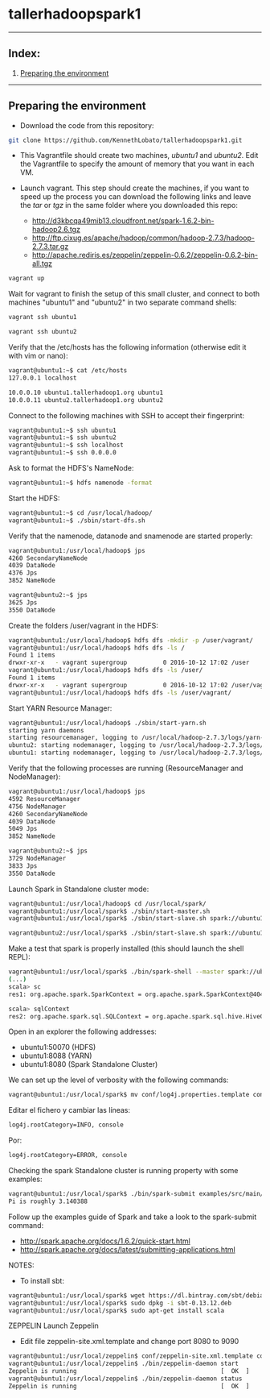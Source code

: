 # tallerhadoopspark1
***

## Index:
1. [Preparing the environment](#preparing)
---

## Preparing the environment <a name="preparing"></a>
- Download the code from this repository:
```Bash
git clone https://github.com/KennethLobato/tallerhadoopspark1.git
```

- This Vagrantfile should create two machines, *ubuntu1* and *ubuntu2*. Edit the Vagrantfile to specify the amount of memory that you want in each VM.

- Launch vagrant. This step should create the machines, if you want to speed up the process you can download the following links and leave the *tar* or *tgz* in the same folder where you downloaded this repo:
    * http://d3kbcqa49mib13.cloudfront.net/spark-1.6.2-bin-hadoop2.6.tgz
    * http://ftp.cixug.es/apache/hadoop/common/hadoop-2.7.3/hadoop-2.7.3.tar.gz
    * http://apache.rediris.es/zeppelin/zeppelin-0.6.2/zeppelin-0.6.2-bin-all.tgz
    
```Bash
vagrant up
```

Wait for vagrant to finish the setup of this small cluster, and connect to both machines "ubuntu1" and "ubuntu2" in two separate command shells:
```Bash
vagrant ssh ubuntu1
```
```Bash
vagrant ssh ubuntu2
```

Verify that the /etc/hosts has the following information (otherwise edit it with vim or nano):
```Bash
vagrant@ubuntu1:~$ cat /etc/hosts
127.0.0.1 localhost

10.0.0.10 ubuntu1.tallerhadoop1.org ubuntu1
10.0.0.11 ubuntu2.tallerhadoop1.org ubuntu2
```

Connect to the following machines with SSH to accept their fingerprint:
```Bash
vagrant@ubuntu1:~$ ssh ubuntu1
vagrant@ubuntu1:~$ ssh ubuntu2
vagrant@ubuntu1:~$ ssh localhost
vagrant@ubuntu1:~$ ssh 0.0.0.0
```

Ask to format the HDFS's NameNode:
```Bash
vagrant@ubuntu1:~$ hdfs namenode -format
```

Start the HDFS:
```Bash
vagrant@ubuntu1:~$ cd /usr/local/hadoop/
vagrant@ubuntu1:~$ ./sbin/start-dfs.sh
```
Verify that the namenode, datanode and snamenode are started properly:
```Bash
vagrant@ubuntu1:/usr/local/hadoop$ jps
4260 SecondaryNameNode
4039 DataNode
4376 Jps
3852 NameNode
```

```Bash
vagrant@ubuntu2:~$ jps
3625 Jps
3550 DataNode
```

Create the folders /user/vagrant in the HDFS:
```Bash
vagrant@ubuntu1:/usr/local/hadoop$ hdfs dfs -mkdir -p /user/vagrant/
vagrant@ubuntu1:/usr/local/hadoop$ hdfs dfs -ls /
Found 1 items
drwxr-xr-x   - vagrant supergroup          0 2016-10-12 17:02 /user
vagrant@ubuntu1:/usr/local/hadoop$ hdfs dfs -ls /user/
Found 1 items
drwxr-xr-x   - vagrant supergroup          0 2016-10-12 17:02 /user/vagrant
vagrant@ubuntu1:/usr/local/hadoop$ hdfs dfs -ls /user/vagrant/
```

Start YARN Resource Manager:
```Bash
vagrant@ubuntu1:/usr/local/hadoop$ ./sbin/start-yarn.sh
starting yarn daemons
starting resourcemanager, logging to /usr/local/hadoop-2.7.3/logs/yarn-vagrant-resourcemanager-ubuntu1.out
ubuntu2: starting nodemanager, logging to /usr/local/hadoop-2.7.3/logs/yarn-vagrant-nodemanager-ubuntu2.out
ubuntu1: starting nodemanager, logging to /usr/local/hadoop-2.7.3/logs/yarn-vagrant-nodemanager-ubuntu1.out
```
Verify that the following processes are running (ResourceManager and NodeManager):
```Bash
vagrant@ubuntu1:/usr/local/hadoop$ jps
4592 ResourceManager
4756 NodeManager
4260 SecondaryNameNode
4039 DataNode
5049 Jps
3852 NameNode
```
```Bash
vagrant@ubuntu2:~$ jps
3729 NodeManager
3833 Jps
3550 DataNode
```

Launch Spark in Standalone cluster mode:
```Bash
vagrant@ubuntu1:/usr/local/hadoop$ cd /usr/local/spark/
vagrant@ubuntu1:/usr/local/spark$ ./sbin/start-master.sh
vagrant@ubuntu1:/usr/local/spark$ ./sbin/start-slave.sh spark://ubuntu1:7077
```

```Bash
vagrant@ubuntu2:/usr/local/spark$ ./sbin/start-slave.sh spark://ubuntu1:7077
```

Make a test that spark is properly installed (this should launch the shell REPL):
```Bash
vagrant@ubuntu1:/usr/local/spark$ ./bin/spark-shell --master spark://ubuntu1:7077
(...)
scala> sc
res1: org.apache.spark.SparkContext = org.apache.spark.SparkContext@4045fd1f

scala> sqlContext
res2: org.apache.spark.sql.SQLContext = org.apache.spark.sql.hive.HiveContext@738a977d
```

Open in an explorer the following addresses:
- ubuntu1:50070 (HDFS)
- ubuntu1:8088 (YARN)
- ubuntu1:8080 (Spark Standalone Cluster)

We can set up the level of verbosity with the following commands:

```Bash
vagrant@ubuntu1:/usr/local/spark$ mv conf/log4j.properties.template conf/log4j.properties
```

Editar el fichero y cambiar las líneas:
```Bash
log4j.rootCategory=INFO, console
```

Por:
```Bash
log4j.rootCategory=ERROR, console
```

Checking the spark Standalone cluster is running property with some examples:
```Bash
vagrant@ubuntu1:/usr/local/spark$ ./bin/spark-submit examples/src/main/python/pi.py 10
Pi is roughly 3.140388
```

Follow up the examples guide of Spark and take a look to the spark-submit command:
- http://spark.apache.org/docs/1.6.2/quick-start.html
- http://spark.apache.org/docs/latest/submitting-applications.html

NOTES:
- To install sbt:
```Bash
vagrant@ubuntu1:/usr/local/spark$ wget https://dl.bintray.com/sbt/debian/sbt-0.13.12.deb
vagrant@ubuntu1:/usr/local/spark$ sudo dpkg -i sbt-0.13.12.deb
vagrant@ubuntu1:/usr/local/spark$ sudo apt-get install scala
```

ZEPPELIN
Launch Zeppelin

- Edit file zeppelin-site.xml.template and change port 8080 to 9090

```Bash
vagrant@ubuntu1:/usr/local/zeppelin$ conf/zeppelin-site.xml.template conf/zeppeling-site.xml
vagrant@ubuntu1:/usr/local/zeppelin$ ./bin/zeppelin-daemon start
Zeppelin is running                                        [  OK  ]
vagrant@ubuntu1:/usr/local/zeppelin$ ./bin/zeppelin-daemon status
Zeppelin is running                                        [  OK  ]
```
